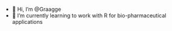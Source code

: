 - 👋 Hi, I’m @Graagge
- 🌱 I’m currently learning to work with R for bio-pharmaceutical applications

<!---
Graagge/Graagge is a ✨ special ✨ repository because its `README.md` (this file) appears on your GitHub profile.
You can click the Preview link to take a look at your changes.
--->
